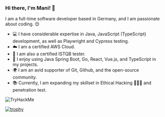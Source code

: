 ### Hi there, I'm Mani! 👋

I am a full-time software developer based in Germany, and I am passionate about coding. 😊

- 💻 I have considerable expertise in Java, JavaScript (TypeScript) development, as well as Playwright and Cypress testing.
- ☁️ I am a certified AWS Cloud.
- 🧪 I am also a certified ISTQB tester.
- 🔨 I enjoy using Java Spring Boot, Go, React, Vue.js, and TypeScript in my projects.
- 🌍 I am an avid supporter of Git, Github, and the open-source community.
- 📚 Currently, I am expanding my skillset in Ethical Hacking 🧑🏻‍💻 and penetration test.
<img src="https://tryhackme-badges.s3.amazonaws.com/mani.mgh.png" alt="TryHackMe">

[![trophy](https://github-profile-trophy.vercel.app/?username=manimovassagh&theme=gruvbox)](https://github.com/ryo-ma/github-profile-trophy)
